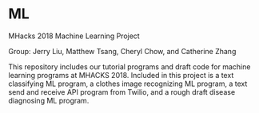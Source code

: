 # ML
MHacks 2018 Machine Learning Project

Group: Jerry Liu, Matthew Tsang, Cheryl Chow, and Catherine Zhang

This repository includes our tutorial programs and draft code for machine learning programs at MHACKS 2018. 
Included in this project is a text classifying ML program, a clothes image recognizing ML program, a text 
send and receive API program from Twilio, and a rough draft disease diagnosing ML program.
